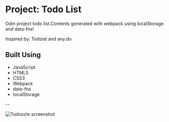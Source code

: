 # Project: Todo List

Odin project todo list.Contents generated with webpack using localStorage and data-fns!

Inspired by:
Todoist and any.do

## Built Using

- JavaScript
- HTML5
- CSS3
- Webpack
- date-fns
- localStorage

--

![Todoozle screenshot](https://res.cloudinary.com/angelrodriguez/image/upload/v1672423585/Todoozle%20App/todoozie-screenshot.png 'Project image')
